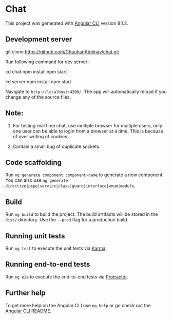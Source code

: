 # Chat

This project was generated with [Angular CLI](https://github.com/angular/angular-cli) version 8.1.2.

## Development server

git clone https://github.com/ChauhanAbhinav/chat.git

Run following command for dev server:-

cd chat
npm install
npm start

cd server
npm install
npm start
 
Navigate to `http://localhost:4200/`. The app will automatically reload if you change any of the source files.

## Note:

1. For testing real time chat, use multiple browser for multiple users, only one user can be able to login from a browser at a time. This is because of over writing of cookies. 

2. Contain a small bug of duplicate sockets.

## Code scaffolding

Run `ng generate component component-name` to generate a new component. You can also use `ng generate directive|pipe|service|class|guard|interface|enum|module`.

## Build

Run `ng build` to build the project. The build artifacts will be stored in the `dist/` directory. Use the `--prod` flag for a production build.

## Running unit tests

Run `ng test` to execute the unit tests via [Karma](https://karma-runner.github.io).

## Running end-to-end tests

Run `ng e2e` to execute the end-to-end tests via [Protractor](http://www.protractortest.org/).

## Further help

To get more help on the Angular CLI use `ng help` or go check out the [Angular CLI README](https://github.com/angular/angular-cli/blob/master/README.md).
